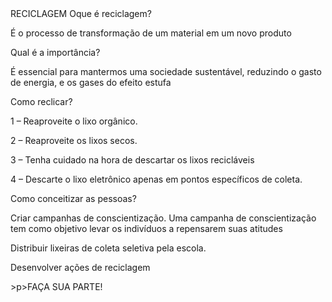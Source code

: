 <!DOCTYPE² HTML>
<html>
<meta charset="utf- 8">
<tittle> RECICLAGEM </tittle>
<body>
<linkreal="stileshee"hret="simbolodareciclagem.jpg
<p> Oque é reciclagem? </p>
<p> É o processo de transformação de um material em um novo produto</P>
<p>Qual é a importância?</p>
<p> É essencial para mantermos uma sociedade sustentável, reduzindo o gasto de energia, e os gases do efeito estufa</p>
<body>
<linkreal="stylessheet"hret"=planeta.jpg'>
<p> Como reclicar? </p>
<p> 1 – Reaproveite o lixo orgânico. </p>
<p> 2 – Reaproveite os lixos secos.  </p>
<p> 3 – Tenha cuidado na hora de descartar os lixos recicláveis </p>
<p> 4 – Descarte o lixo eletrônico apenas em pontos específicos de coleta.</p>
<body>
<p> Como conceitizar as pessoas? </p>
<p>Criar campanhas de conscientização. Uma campanha de conscientização tem como objetivo levar os indivíduos a repensarem suas atitudes</p>
<p>Distribuir lixeiras de coleta seletiva pela escola. </p>
<p>Desenvolver ações de reciclagem</p>
<body>
<linkrel="stylessheet"href"=https://www.google.com/url?sa=i&url=https%3A%2F%2Fbr.freepik.com%2Ffotos-vetores-gratis%2Fplaneta&psig=AOvVaw0ywhMDlk0iMeueRU4guseP&ust=1668859531666000&source=images&cd=vfe&ved=0CBAQjRxqFwoTCNiu4a7Yt_sCFQAAAAAdAAAAABAD.jb>
>p>FAÇA SUA PARTE!</p>
